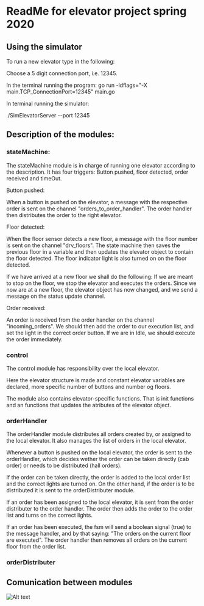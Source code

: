 # ReadMe for elevator project spring 2020

## Using the simulator

To run a new elevator type in the following:

Choose a 5 digit connection port, i.e. 12345.

In the terminal running the program:
go run -ldflags="-X main.TCP_ConnectionPort=12345" main.go

In terminal running the simulator:

./SimElevatorServer --port 12345




## Description of the modules:

### stateMachine:
The stateMachine module is in charge of running one elevator according to the description. It has four triggers: Button pushed, floor detected, order received and timeOut.

Button pushed:

When a button is pushed on the elevator, a message with the respective order is sent on the channel "orders_to_order_handler". The order handler then distributes the order to the right elevator.

Floor detected:

When the floor sensor detects a new floor, a message with the floor number is sent on the channel "drv_floors". The state machine then saves the previous floor in a variable and then updates the elevator object to contain the floor detected. The floor indicator light is also turned on on the floor detected.

If we have arrived at a new floor we shall do the following:
If we are meant to stop on the floor, we stop the elevator and executes the orders.
Since we now are at a new floor, the elevator object has now changed, and we send a message on the status update channel.

Order received:

An order is received from the order handler on the channel "incoming_orders". We should then add the order to our execution list, and set the light in the correct order button. If we are in Idle, we should execute the order immediately.

### control
The control module has responsibility over the local elevator. 

Here the elevator structure is made and constant elevator variables are declared, more specific number of buttons and number og floors.

The module also contains elevator-specific functions. That is init functions and an functions that updates the atributes of the elevator object.

### orderHandler
The orderHandler module distributes all orders created by, or assigned to the local elevator. It also manages the list of orders in the local elevator.

Whenever a button is pushed on the local elevator, the order is sent to the orderHandler, which decides wether the order can be taken directly (cab order) or needs to be distributed (hall orders). 

If the order can be taken directly, the order is added to the local order list and the correct lights are turned on. On the other hand, if the order is to be distributed it is sent to the orderDistributer module.

If an order has been assigned to the local elevator, it is sent from the order distributer to the order handler. The order then adds the order to the order list and turns on the correct lights.

If an order has been executed, the fsm will send a boolean signal (true) to the message handler, and by that saying: "The orders on the current floor are executed". The order handler then removes all orders on the current floor from the order list.

### orderDistributer

## Comunication between modules
![Alt text](https://raw.githubusercontent.com/annejooyun/Heis_2020_Go/Heis_Go/overview_channels.png)

